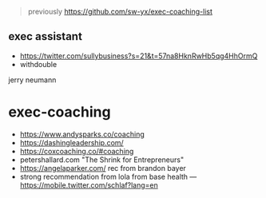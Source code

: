> previously https://github.com/sw-yx/exec-coaching-list



## exec assistant 

- https://twitter.com/sullybusiness?s=21&t=57na8HknRwHb5qg4HhOrmQ
- withdouble



jerry neumann

# exec-coaching

- https://www.andysparks.co/coaching
- https://dashingleadership.com/
- https://coxcoaching.co/#coaching
- petershallard.com "The Shrink for Entrepreneurs"
- https://angelaparker.com/ rec from brandon bayer
- strong recommendation from lola from base health — https://mobile.twitter.com/schlaf?lang=en
